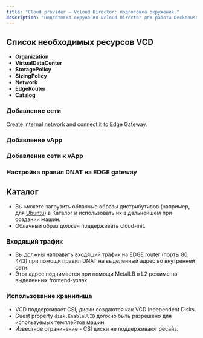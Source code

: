 ```yaml
---
title: "Cloud provider — Vcloud Director: подготовка окружения."
description: "Подготовка окружения Vcloud Director для работы Deckhouse cloud provider."
---
```


<!-- AUTHOR! Don't forget to update getting started if necessary -->

## Список необходимых ресурсов VCD

* **Organization**
* **VirtualDataCenter**
* **StoragePolicy**
* **SizingPolicy**
* **Network**
* **EdgeRouter**
* **Catalog**

### Добавление сети

Create internal network and connect it to Edge Gateway.

[](../../images/030-cloud-provider-vcd/network-setup/Screenshot.png)
[](../../images/030-cloud-provider-vcd/network-setup/Screenshot2.png)
[](../../images/030-cloud-provider-vcd/network-setup/Screenshot3.png)
[](../../images/030-cloud-provider-vcd/network-setup/Screenshot4.png)
[](../../images/030-cloud-provider-vcd/network-setup/Screenshot5.png)
[](../../images/030-cloud-provider-vcd/network-setup/Screenshot6.png)

### Добавление vApp

[](../../images/030-cloud-provider-vcd/application-setup/Screenshot.png)
[](../../images/030-cloud-provider-vcd/application-setup/Screenshot2.png)

### Добавление сети к vApp

[](../../images/030-cloud-provider-vcd/network-in-vapp-setup/Screenshot.png)
[](../../images/030-cloud-provider-vcd/network-in-vapp-setup/Screenshot2.png)

### Настройка правил DNAT на EDGE gateway

[](../../images/030-cloud-provider-vcd/edge-gateway-setup/Screenshot.png)
[](../../images/030-cloud-provider-vcd/edge-gateway-setup/Screenshot2.png)

## Каталог

* Вы можете загрузить облачные образы дистрибутивов (например, для [Ubuntu](https://cloud-images.ubuntu.com/)) в Каталог и использовать их в дальнейшем при создании машин.
* Облачный образ должен поддерживать cloud-init.

### Входящий трафик

* Вы должны направить входящий трафик на EDGE router (порты 80, 443) при помощи правил DNAT на выделенный адрес во внутренней сети.
* Этот адрес поднимается при помощи MetalLB в L2 режиме на выделенных frontend-узлах.

### Использование хранилища

* VCD поддерживает CSI, диски создаются как VCD Independent Disks.
* Guest property `disk.EnableUUID` должно быть разрешено для используемых темплейтов машин.
* Известное ограничение - CSI диски не поддерживают ресайз.
